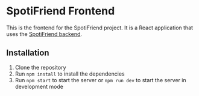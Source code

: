 # SpotiFriend Frontend
This is the frontend for the SpotiFriend project. It is a React application that uses the [SpotiFriend backend](https://github.com/NamelessProj/SpotiFriend-backend).

## Installation
1. Clone the repository
2. Run `npm install` to install the dependencies
3. Run `npm start` to start the server or `npm run dev` to start the server in development mode